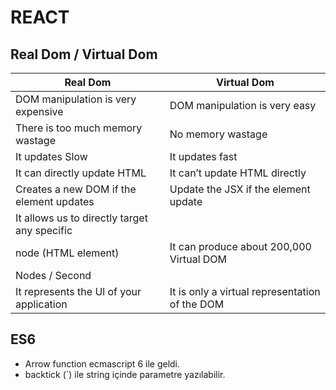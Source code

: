 # REACT

## Real Dom / Virtual Dom

| Real Dom | Virtual Dom |
| - | - |
| DOM manipulation is very expensive | DOM manipulation is very easy|
| There is too much memory wastage | No memory wastage |
| It updates Slow | It updates fast |
| It can directly update HTML | It can’t update HTML directly |
| Creates a new DOM if the element updates | Update the JSX if the element update |
| It allows us to directly target any specific
node (HTML element) | It can produce about 200,000 Virtual DOM
Nodes / Second |
| It represents the Ul of your application | It is only a virtual representation of the DOM |

## ES6

- Arrow function ecmascript 6 ile geldi.
- backtick (`) ile string içinde parametre yazılabilir.